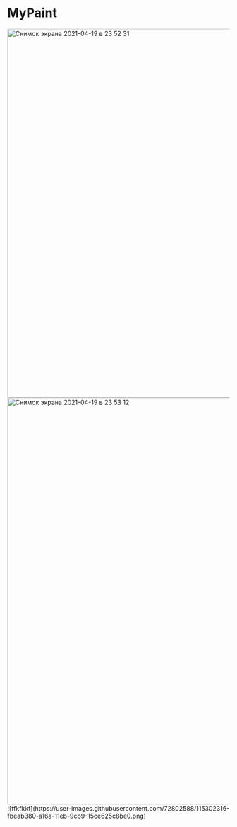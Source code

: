 # MyPaint
<img width="835" alt="Снимок экрана 2021-04-19 в 23 52 31" src="https://user-images.githubusercontent.com/72802588/115301972-926aa500-a16a-11eb-926e-6c292fe85151.png">
<img width="921" alt="Снимок экрана 2021-04-19 в 23 53 12" src="https://user-images.githubusercontent.com/72802588/115301979-95659580-a16a-11eb-9e55-d4c60f809da6.png">
![ffkfkkf](https://user-images.githubusercontent.com/72802588/115302316-fbeab380-a16a-11eb-9cb9-15ce625c8be0.png)


